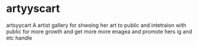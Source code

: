 # artyyscart
artsyycart
A artist gallery for shwoing her art to public and intetraion with public for more growth and get more more enagea and promote hers ig and etc handle 
